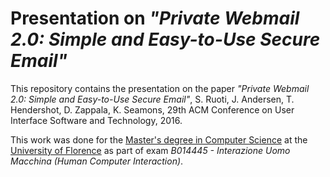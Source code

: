# Presentation on *"Private Webmail 2.0: Simple and Easy-to-Use Secure Email"*

This repository contains the presentation on the paper *"Private Webmail 2.0: Simple and Easy-to-Use Secure Email"*, S. Ruoti, J. Andersen, T. Hendershot, D. Zappala, K. Seamons, 29th ACM Conference on User Interface Software and Technology, 2016.

This work was done for the [Master's degree in Computer Science](https://www.informaticamagistrale.unifi.it/) at the [University of Florence](https://www.unifi.it/) as part of exam *B014445 - Interazione Uomo Macchina (Human Computer Interaction)*.
